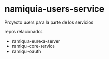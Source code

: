 # namiquia-users-service
Proyecto users para la parte de los servicios




repos relacionados

* namiquia-eureka-server
* namiqui-core-service
* namiqui-oauth